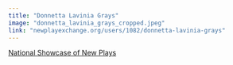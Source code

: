 ```yaml
---
title: "Donnetta Lavinia Grays"
image: "donnetta_lavinia_grays_cropped.jpeg"
link: "newplayexchange.org/users/1082/donnetta-lavinia-grays"
---
```


[National Showcase of New Plays](/programs/national-showcase-of-new-plays)